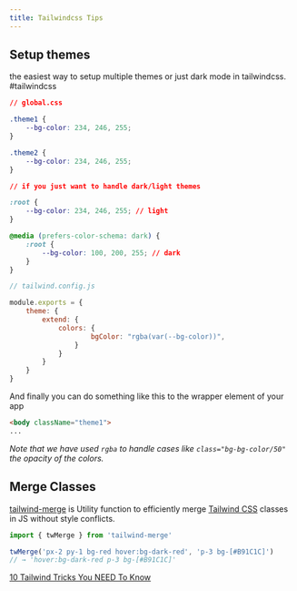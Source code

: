 ```yaml
---
title: Tailwindcss Tips
---
```

## Setup themes
the easiest way to setup multiple themes or just dark mode in tailwindcss.
#tailwindcss


```css
// global.css

.theme1 {
	--bg-color: 234, 246, 255;
}

.theme2 {
	--bg-color: 234, 246, 255;
}

// if you just want to handle dark/light themes

:root {
	--bg-color: 234, 246, 255; // light
}

@media (prefers-color-schema: dark) {
	:root {
		--bg-color: 100, 200, 255; // dark
	}
}
```

```js
// tailwind.config.js

module.exports = {
	theme: {
		extend: {
			colors: {
					bgColor: "rgba(var(--bg-color))",
				}
			}
		}
	}
}
```

And finally you can do something like this to the wrapper element of your app

```html
<body className="theme1">
...
```

*Note that we have used `rgba` to handle cases like `class="bg-bg-color/50"` the opacity of the colors.*


## Merge Classes

[tailwind-merge](https://www.npmjs.com/package/tailwind-merge) is Utility function to efficiently merge [Tailwind CSS](https://tailwindcss.com/) classes in JS without style conflicts.

```ts
import { twMerge } from 'tailwind-merge'

twMerge('px-2 py-1 bg-red hover:bg-dark-red', 'p-3 bg-[#B91C1C]')
// → 'hover:bg-dark-red p-3 bg-[#B91C1C]'
```


[10 Tailwind Tricks You NEED To Know](https://youtu.be/aSlK3GhRuXA?si=RozkmUBwSMVcpdbv)